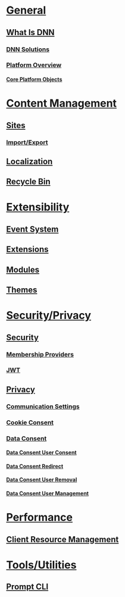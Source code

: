 # [General](xref:general)
## [What Is DNN](xref:dnn)
### [DNN Solutions](xref:dnn-overview)
### [Platform Overview](xref:platform-overview-overview)
#### [Core Platform Objects](xref:platform-overview-core-objects)
# [Content Management](xref:content-management)
## [Sites](xref:sites)
### [Import/Export](xref:import-export)
## [Localization](xref:localization)
## [Recycle Bin](xref:recycle-bin)
# [Extensibility](xref:extensibility)
## [Event System](xref:event-system)
## [Extensions](xref:extensions)
## [Modules](xref:modules)
## [Themes](xref:themes)
# [Security/Privacy](xref:security-privacy)
## [Security](xref:platform-overview-security)
### [Membership Providers](xref:security-membership-providers)
### [JWT](xref:jwt)
## [Privacy](xref:privacy)
### [Communication Settings](xref:privacy-communication-settings)
### [Cookie Consent](xref:cookie-consent)
### [Data Consent](xref:data-consent-overview)
#### [Data Consent User Consent](xref:data-consent-user-consent)
#### [Data Consent Redirect](xref:data-consent-redirect)
#### [Data Consent User Removal](xref:data-consent-user-delete)
#### [Data Consent User Management](xref:data-consent-user-management)
# [Performance](xref:performance)
## [Client Resource Management](xref:performance-client-resource-management)
# [Tools/Utilities](xref:tools-utilities)
## [Prompt CLI](xref:prompt)
